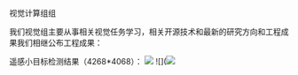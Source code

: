 
视觉计算组组

我们视觉组主要从事相关视觉任务学习，相关开源技术和最新的研究方向和工程成果我们相继公布工程成果：

遥感小目标检测结果（4268*4068）：
![](https://github.com/Eric3911/image/blob/master/airplane.png)
![](![](https://github.com/Eric3911/image/blob/master/airplane.png)
